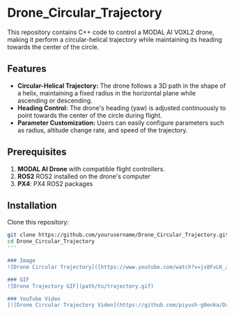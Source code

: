 # Drone_Circular_Trajectory

This repository contains C++ code to control a MODAL AI VOXL2 drone, making it perform a circular-helical trajectory while maintaining its heading towards the center of the circle. 

## Features

- **Circular-Helical Trajectory:** The drone follows a 3D path in the shape of a helix, maintaining a fixed radius in the horizontal plane while ascending or descending.
- **Heading Control:** The drone's heading (yaw) is adjusted continuously to point towards the center of the circle during flight.
- **Parameter Customization:** Users can easily configure parameters such as radius, altitude change rate, and speed of the trajectory.
  
## Prerequisites

1. **MODAL AI Drone** with compatible flight controllers.
2. **ROS2** ROS2 installed on the drone's computer
3. **PX4**: PX4 ROS2 packages 

## Installation

Clone this repository:

```bash
git clone https://github.com/yourusername/Drone_Circular_Trajectory.git
cd Drone_Circular_Trajectory
'''

### Image
![Drone Circular Trajectory]([https://www.youtube.com/watch?v=jx8FvLK_zhY]

### GIF
![Drone Trajectory GIF](path/to/trajectory.gif)

### YouTube Video
[![Drone Circular Trajectory Video](https://github.com/piyush-g0enka/Drone_Circular_Trajectory/blob/main/trajectory.png)](https://www.youtube.com/watch?v=jx8FvLK_zhY)

